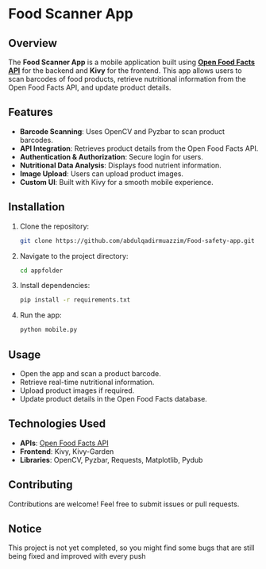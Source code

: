 # Food Scanner App

## Overview
The **Food Scanner App** is a mobile application built using <a href="https://world.openfoodfacts.org/">**Open Food Facts API**</a> for the backend and **Kivy** for the frontend. This app allows users to scan barcodes of food products, retrieve nutritional information from the Open Food Facts API, and update product details.

## Features
- **Barcode Scanning**: Uses OpenCV and Pyzbar to scan product barcodes.
- **API Integration**: Retrieves product details from the Open Food Facts API.
- **Authentication & Authorization**: Secure login for users.
- **Nutritional Data Analysis**: Displays food nutrient information.
- **Image Upload**: Users can upload product images.
- **Custom UI**: Built with Kivy for a smooth mobile experience.

## Installation
1. Clone the repository:
   ```bash
   git clone https://github.com/abdulqadirmuazzim/Food-safety-app.git
   ```
2. Navigate to the project directory:
   ```bash
   cd appfolder
   ```
3. Install dependencies:
   ```bash
   pip install -r requirements.txt
   ```
4. Run the app:
   ```bash
   python mobile.py
   ```

## Usage
- Open the app and scan a product barcode.
- Retrieve real-time nutritional information.
- Upload product images if required.
- Update product details in the Open Food Facts database.

## Technologies Used
- **APIs**: <a href="https://world.openfoodfacts.org/">Open Food Facts API</a>
- **Frontend**: Kivy, Kivy-Garden
- **Libraries**: OpenCV, Pyzbar, Requests, Matplotlib, Pydub

## Contributing
Contributions are welcome! Feel free to submit issues or pull requests.

## Notice
This project is not yet completed, so you might find some bugs that are still being fixed and improved with every push


